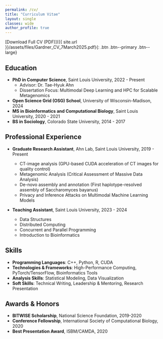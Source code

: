 ```yaml
---
permalink: /cv/
title: "Curriculum Vitae"
layout: single
classes: wide
author_profile: true
---
```


[Download Full CV (PDF)]({{ site.url }}/assets/files/Gardner_CV_7March2025.pdf){: .btn .btn--primary .btn--large}

## Education

* **PhD in Computer Science**, Saint Louis University, 2022 - Present
  * Advisor: Dr. Tae-Hyuk Ahn
  * Dissertation Focus: Multimodal Deep Learning and HPC for Scalable Metagenomics
* **Open Science Grid (OSG) School**, University of Wisconsin-Madison, 2024
* **MS in Bioinformatics and Computational Biology**, Saint Louis University, 2020 - 2021
* **BS in Sociology**, Colorado State University, 2014 - 2017

## Professional Experience

* **Graduate Research Assistant**, Ahn Lab, Saint Louis University, 2019 - Present
  * CT-image analysis (GPU-based CUDA acceleration of CT images for quality control)
  * Metagenomic Analysis (Critical Assessment of Massive Data Analysis)
  * De-novo assembly and annotation (First haplotype-resolved assembly of Saccharomyces bayanus)
  * Privacy and Inference Attacks on Multimodal Machine Learning Models

* **Teaching Assistant**, Saint Louis University, 2023 - 2024
  * Data Structures
  * Distributed Computing
  * Concurrent and Parallel Programming
  * Introduction to Bioinformatics

## Skills

* **Programming Languages**: C++, Python, R, CUDA
* **Technologies & Frameworks**: High-Performance Computing, PyTorch/TensorFlow, Bioinformatics Tools
* **Analysis Skills**: Statistical Modeling, Data Visualization
* **Soft Skills**: Technical Writing, Leadership & Mentoring, Research Presentation

## Awards & Honors

* **BITWISE Scholarship**, National Science Foundation, 2019-2020
* **Conference Fellowship**, International Society of Computational Biology, 2020
* **Best Presentation Award**, ISBM/CAMDA, 2020
